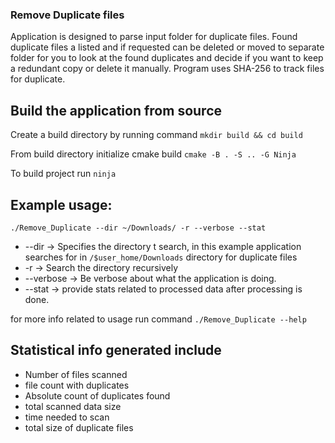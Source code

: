 ### Remove Duplicate files

Application is designed to parse input folder for duplicate files. Found duplicate files a listed and if requested can be deleted or moved to separate folder for you to look at the found duplicates and decide if you want to keep a redundant copy or delete it manually. Program uses SHA-256 to track files for duplicate.

## Build the application from source

Create a build directory by running command `mkdir build && cd build`

From build directory initialize cmake build `cmake -B . -S .. -G Ninja`

To build project run `ninja`

## Example usage:
```
./Remove_Duplicate --dir ~/Downloads/ -r --verbose --stat
```

* --dir -> Specifies the directory t search, in this example application searches for in `/$user_home/Downloads` directory for duplicate files
* -r -> Search the directory recursively
* --verbose -> Be verbose about what the application is doing.
* --stat -> provide stats related to processed data after processing is done.

for more info related to usage run command `./Remove_Duplicate --help`


## Statistical info generated include

- Number of files scanned
- file count with duplicates
- Absolute count of duplicates found
- total scanned data size
- time needed to scan
- total size of duplicate files